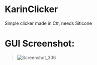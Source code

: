 # KarinClicker
Simple clicker made in C#, needs Siticone

# GUI Screenshot:

> ![Screenshot_336](https://github.com/Desistirei/KarinClicker/assets/35118711/45d1e067-db36-46ab-93dd-0c8df8e0f649)

